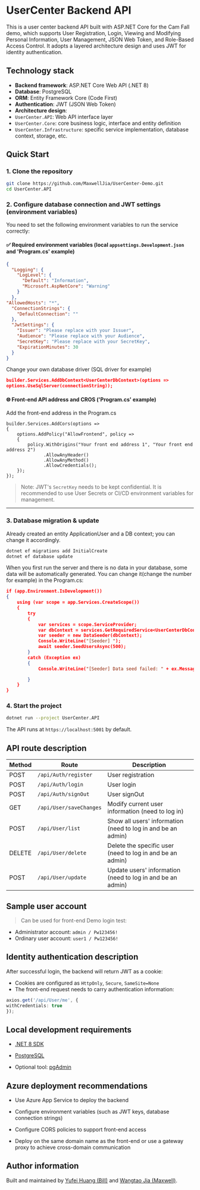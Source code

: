 # UserCenter Backend API

This is a user center backend API built with ASP.NET Core for the Cam Fall demo, which supports User Registration, Login, Viewing and Modifying Personal Information, User Management, JSON Web Token, and Role-Based Access Control. It adopts a layered architecture design and uses JWT for identity authentication.

## Technology stack

- **Backend framework**: ASP.NET Core Web API (.NET 8)
- **Database**: PostgreSQL
- **ORM**: Entity Framework Core (Code First)
- **Authentication**: JWT (JSON Web Token)
- **Architecture design**:
- `UserCenter.API`: Web API interface layer
- `UserCenter.Core`: core business logic, interface and entity definition
- `UserCenter.Infrastructure`: specific service implementation, database context, storage, etc.

## Quick Start

### 1. Clone the repository

```bash
git clone https://github.com/MaxwellJia/UserCenter-Demo.git
cd UserCenter.API
```

### 2. Configure database connection and JWT settings (environment variables)

You need to set the following environment variables to run the service correctly:

#### ✅ Required environment variables (local `appsettings.Development.json` and 'Program.cs' example)

```json
{
  "Logging": {
    "LogLevel": {
      "Default": "Information",
      "Microsoft.AspNetCore": "Warning"
    }
  },
"AllowedHosts": "*",
  "ConnectionStrings": {
    "DefaultConnection": ""
  },
  "JwtSettings": {
    "Issuer": "Please replace with your Issuer",
    "Audience": "Please replace with your Audience",
    "SecretKey": "Please replace with your SecretKey",
    "ExpirationMinutes": 30
  }
}
```

Change your own database driver (SQL driver for example)

```json
builder.Services.AddDbContext<UserCenterDbContext>(options =>
options.UseSqlServer(connectionString));
```

#### 🌐 Front-end API address and CROS ('Program.cs' example)

Add the front-end address in the Program.cs

```env
builder.Services.AddCors(options =>
{
    options.AddPolicy("AllowFrontend", policy =>
    {
        policy.WithOrigins("Your front end address 1", "Your front end address 2")
              .AllowAnyHeader()
              .AllowAnyMethod()
              .AllowCredentials();
    });
});
```

> Note: JWT's `SecretKey` needs to be kept confidential. It is recommended to use User Secrets or CI/CD environment variables for management.

---

### 3. Database migration & update

Already created an entity ApplicationUser and a DB context; you can change it accordingly.

```bash
dotnet ef migrations add InitialCreate
dotnet ef database update
```

When you first run the server and there is no data in your database, some data will be automatically generated. You can change it(change the number for example) in the Program.cs:

```json
if (app.Environment.IsDevelopment())
{
    using (var scope = app.Services.CreateScope())
    {
        try
        {
            var services = scope.ServiceProvider;
            var dbContext = services.GetRequiredService<UserCenterDbContext>();
            var seeder = new DataSeeder(dbContext);
            Console.WriteLine("[Seeder] ");
            await seeder.SeedUsersAsync(500); 
        }
        catch (Exception ex)
        {
            Console.WriteLine("[Seeder] Data seed failed: " + ex.Message);

        }
    }
}
```

### 4. Start the project

```bash
dotnet run --project UserCenter.API
```

The API runs at `https://localhost:5001` by default.


## API route description

| Method | Route | Description |
|------|-------------------------|------------------------|
| POST | `/api/Auth/register` | User registration |
| POST | `/api/Auth/login` | User login |
| POST | `/api/Auth/signOut` | User signOut |
| GET | `/api/User/saveChanges` | Modify current user information (need to log in) |
| POST | `/api/User/list` | Show all users' information (need to log in and be an admin) |
| DELETE | `/api/User/delete` | Delete the specific user (need to log in and be an admin) |
| POST | `/api/User/update` | Update users' information (need to log in and be an admin) |

## Sample user account

> Can be used for front-end Demo login test:

- Administrator account: `admin / Pw123456!`
- Ordinary user account: `user1 / Pw123456!`

## Identity authentication description

After successful login, the backend will return JWT as a cookie:

- Cookies are configured as `HttpOnly`, `Secure`, `SameSite=None`
- The front-end request needs to carry authentication information:

```ts
axios.get('/api/User/me', {
withCredentials: true
});
```

## Local development requirements

- [.NET 8 SDK](https://dotnet.microsoft.com/download)

- [PostgreSQL](https://www.postgresql.org/)

- Optional tool: [pgAdmin](https://www.pgadmin.org/)

## Azure deployment recommendations

- Use Azure App Service to deploy the backend

- Configure environment variables (such as JWT keys, database connection strings)

- Configure CORS policies to support front-end access

- Deploy on the same domain name as the front-end or use a gateway proxy to achieve cross-domain communication

## Author information

Built and maintained by [Yufei Huang (Bill)](https://www.linkedin.com/in/yufei-huang-18582426a) and [Wangtao Jia (Maxwell)](https://www.linkedin.com/in/maxwelljia/).
